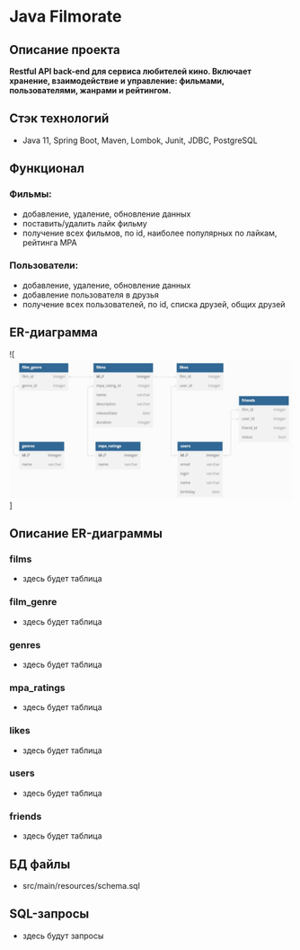 # Java Filmorate
## Описание проекта
**Restful API back-end для сервиса любителей кино. Включает хранение, взаимодействие и управление: 
фильмами, пользователями, жанрами и рейтингом.**

## Стэк технологий
- Java 11, Spring Boot, Maven, Lombok, Junit, JDBC, PostgreSQL

## Функционал
### Фильмы:
- добавление, удаление, обновление данных
- поставить/удалить лайк фильму
- получение всех фильмов, по id, наиболее популярных по лайкам, рейтинга MPA
### Пользователи:
- добавление, удаление, обновление данных
- добавление пользователя в друзья
- получение всех пользователей, по id, списка друзей, общих друзей

## ER-диаграмма
![![img.png](img.png)]

## Описание ER-диаграммы
### films
- здесь будет таблица
### film_genre
- здесь будет таблица
### genres
- здесь будет таблица
### mpa_ratings
- здесь будет таблица
### likes
- здесь будет таблица
### users
- здесь будет таблица
### friends
- здесь будет таблица

## БД файлы
- src/main/resources/schema.sql

## SQL-запросы
- здесь будут запросы